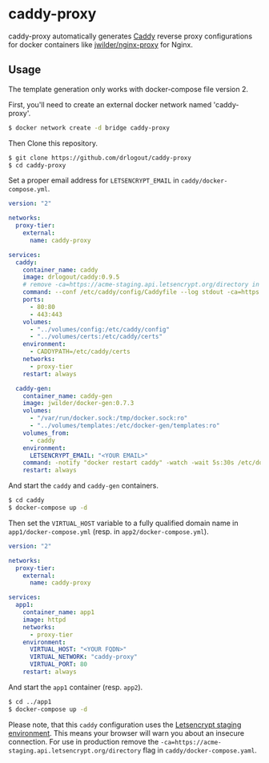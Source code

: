 # caddy-proxy

caddy-proxy automatically generates [Caddy](https://caddyserver.com/) reverse proxy configurations for docker containers like [jwilder/nginx-proxy](https://github.com/jwilder/nginx-proxy) for Nginx.

## Usage

The template generation only works with docker-compose file version 2.

First, you'll need to create an external docker network named 'caddy-proxy'.

```bash
$ docker network create -d bridge caddy-proxy
```

Then Clone this repository.

```bash
$ git clone https://github.com/drlogout/caddy-proxy
$ cd caddy-proxy
```

Set a proper email address for `LETSENCRYPT_EMAIL` in `caddy/docker-compose.yml`.

```yaml
version: "2"

networks:
  proxy-tier:
    external:
      name: caddy-proxy

services:
  caddy:
    container_name: caddy
    image: drlogout/caddy:0.9.5
    # remove -ca=https://acme-staging.api.letsencrypt.org/directory in production
    command: --conf /etc/caddy/config/Caddyfile --log stdout -ca=https://acme-staging.api.letsencrypt.org/directory
    ports:
      - 80:80
      - 443:443
    volumes:
      - "../volumes/config:/etc/caddy/config"
      - "../volumes/certs:/etc/caddy/certs"
    environment:
      - CADDYPATH=/etc/caddy/certs
    networks:
      - proxy-tier
    restart: always

  caddy-gen:
    container_name: caddy-gen
    image: jwilder/docker-gen:0.7.3
    volumes:
      - "/var/run/docker.sock:/tmp/docker.sock:ro"
      - "../volumes/templates:/etc/docker-gen/templates:ro"
    volumes_from:
      - caddy
    environment:
      LETSENCRYPT_EMAIL: "<YOUR EMAIL>"
    command: -notify "docker restart caddy" -watch -wait 5s:30s /etc/docker-gen/templates/caddy.tmpl /etc/caddy/config/Caddyfile
    restart: always

```

And start the `caddy` and `caddy-gen` containers.

```bash
$ cd caddy
$ docker-compose up -d
```

Then set the `VIRTUAL_HOST` variable to a fully qualified domain name in `app1/docker-compose.yml` (resp. in `app2/docker-compose.yml`).

```yaml
version: "2"

networks:
  proxy-tier:
    external:
      name: caddy-proxy

services:
  app1:
    container_name: app1
    image: httpd
    networks:
      - proxy-tier
    environment:
      VIRTUAL_HOST: "<YOUR FQDN>"
      VIRTUAL_NETWORK: "caddy-proxy"
      VIRTUAL_PORT: 80
    restart: always

```

And start the `app1` container (resp. `app2`).

```bash
$ cd ../app1
$ docker-compose up -d
```

Please note, that this `caddy` configuration uses the [Letsencrypt staging environment](https://letsencrypt.org/docs/staging-environment/). This means your browser will warn you about an insecure connection. For use in production remove the `-ca=https://acme-staging.api.letsencrypt.org/directory` flag in `caddy/docker-compose.yaml`.

